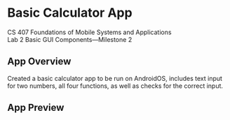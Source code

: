 # Basic Calculator App
CS 407 Foundations of Mobile Systems and Applications  
Lab 2 Basic GUI Components—Milestone 2

## App Overview
Created a basic calculator app to be run on AndroidOS, includes text input for two numbers, all four functions, as well as checks for the correct input.

## App Preview
